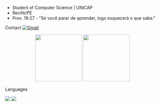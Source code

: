 - Student of Computer Science | UNICAP
- Recife/PE
- Prov. 19:27 - "Se você parar de aprender, logo esquecerá o que sabe."

Contact
[![Gmail](https://img.shields.io/badge/Gmail-D14836?style=for-the-badge&logo=gmail&logoColor=white)](mailto:gabrielvcb7@gmail.com)

<div align="center">
  <img height="152em" src="https://github-readme-stats.vercel.app/api?username=GabrielVCB&show_icons=true&theme=dark&include_all_commits=true&count_private=true"/>
  <img height="152em" src="https://github-readme-stats.vercel.app/api/top-langs/?username=GabrielVCB&layout=compact&theme=dark&hide=html,css,scss" />
</div>

Languages
<p>
  <a>
    <img src="https://skillicons.dev/icons?i=java&theme=light" />
    <img src="https://skillicons.dev/icons?i=c,python" />
  </a>
</p>

